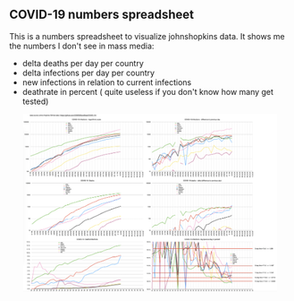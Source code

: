 COVID-19 numbers spreadsheet
----------------------------------------------

This is a numbers spreadsheet to visualize johnshopkins data.
It shows me the numbers I don't see in mass media: 

- delta deaths per day per country
- delta infections per day per country
- new infections in relation to current infections
- deathrate in percent ( quite useless if you don't know how many get tested)

<img src="image.png" style="max-width: 90%; display: block; margin-left: auto; margin-right: auto;" /> 
